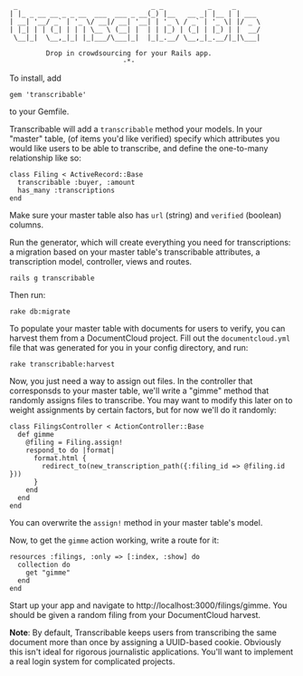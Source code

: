 
     _                                 _ _           _     _      
    | |_ _ __ __ _ _ __  ___  ___ _ __(_) |__   __ _| |__ | | ___ 
    | __| '__/ _` | '_ \/ __|/ __| '__| | '_ \ / _` | '_ \| |/ _ \
    | |_| | | (_| | | | \__ \ (__| |  | | |_) | (_| | |_) | |  __/
     \__|_|  \__,_|_| |_|___/\___|_|  |_|_.__/ \__,_|_.__/|_|\___|
                                                                  
             Drop in crowdsourcing for your Rails app.
                                -*-


To install, add

    gem 'transcribable'

to your Gemfile.

Transcribable will add a `transcribable` method your models. In your "master" table, (of items you'd like verified) specify which attributes you would like users to be able to transcribe, and define the one-to-many relationship like so:

    class Filing < ActiveRecord::Base
      transcribable :buyer, :amount
      has_many :transcriptions
    end

Make sure your master table also has `url` (string) and `verified` (boolean) columns.

Run the generator, which will create everything you need for transcriptions: a migration based on your master table's transcribable attributes, a transcription model, controller, views and routes.

    rails g transcribable

Then run:

    rake db:migrate

To populate your master table with documents for users to verify, you can harvest them from a DocumentCloud project. Fill out the `documentcloud.yml` file that was generated for you in your config directory, and run:

    rake transcribable:harvest

Now, you just need a way to assign out files. In the controller that corresponsds to your master table, we'll write a "gimme" method that randomly assigns files to transcribe. You may want to modify this later on to weight assignments by certain factors, but for now we'll do it randomly:

    class FilingsController < ActionController::Base
      def gimme
        @filing = Filing.assign!
        respond_to do |format|
          format.html { 
            redirect_to(new_transcription_path({:filing_id => @filing.id }))
          }
        end
      end
    end

You can overwrite the `assign!` method in your master table's model.

Now, to get the `gimme` action working, write a route for it:

    resources :filings, :only => [:index, :show] do
      collection do
        get "gimme"
      end
    end

Start up your app and navigate to http://localhost:3000/filings/gimme. You should be given a random filing from your DocumentCloud harvest.

**Note**: By default, Transcribable keeps users from transcribing the same document more than once by assigning a UUID-based cookie. Obviously this isn't ideal for rigorous journalistic applications. You'll want to implement a real login system for complicated projects.